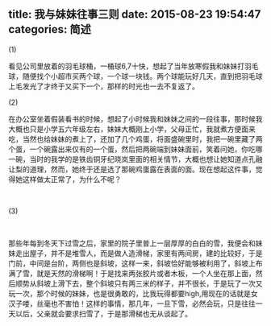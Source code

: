 title: 我与妹妹往事三则
date: 2015-08-23 19:54:47
categories: 简述
  --- 


<p>(1)</p><p>看见公司里放着的羽毛球桶，一桶球6,7十快，想起了当年放寒假我和妹妹打羽毛球，随便找个小超市买两个球，一个球一块钱。两个球能玩好几天，直到把羽毛球上毛发光了才终于又买下一个，那样的时光也一去不复返了。﻿<br></p><p>﻿(2)</p><p>在办公室坐着假装看书的时候，想起了小时候我和妹妹之间的一段往事，那时候我大概也只是小学五六年级左右，妹妹大概刚上小学，父母正忙，我就煮方便面来吃，当然也给妹妹的煮上了，还加了几个鸡蛋，将面盛碗里时，我把一碗里藏了两个蛋，一个碗露出来仅有的一个蛋，然后把两碗端到妹妹面前，笑着问她，你吃哪一碗，当时的我学的是铁齿铜牙纪晓岚里面的相关情节，大概也想让她知道点孔融让梨的道理，然而，她终于还是选了那碗鸡蛋露在表面的面。现在想起这件事，觉得她这样做太正常了，为什么不呢？</p><p><br></p><p>(3)</p><p><br></p><p>那些年每到冬天下过雪之后，家里的院子里普上一层厚厚的白白的雪，我便会和妹妹走出屋子，并不是堆雪人，而是做人造滑梯，家里有两间房，建的比较好，于是门前，中间是台阶，两侧也是斜坡，这样一来，斜坡恰好能够被利用了，斜坡上布满了雪，就是天然的滑梯啊！于是找来两张胶片或者木板，一个人坐在那上面，然后顺势从斜坡上滑下去，整个斜坡只有两三米的样子，并不很长，于是玩了一次又玩一次，那个时候的妹妹，也是很勇敢的，比我玩得都要high,用现在的话就是女汉子喽，丝毫也不害怕！这样的事情，那几年，一旦下雪，必然会玩，只是往往一天以后，父亲就会要求扫雪了，于是那滑梯也无从谈起了。</p>